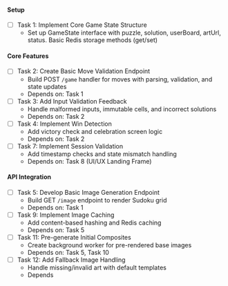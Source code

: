 #### Setup
- [ ] Task 1: Implement Core Game State Structure  
  - Set up GameState interface with puzzle, solution, userBoard, artUrl, status. Basic Redis storage methods (get/set)

#### Core Features
- [ ] Task 2: Create Basic Move Validation Endpoint  
  - Build POST `/game` handler for moves with parsing, validation, and state updates  
  - Depends on: Task 1
- [ ] Task 3: Add Input Validation Feedback  
  - Handle malformed inputs, immutable cells, and incorrect solutions  
  - Depends on: Task 2
- [ ] Task 4: Implement Win Detection  
  - Add victory check and celebration screen logic  
  - Depends on: Task 2
- [ ] Task 7: Implement Session Validation  
  - Add timestamp checks and state mismatch handling  
  - Depends on: Task 8 (UI/UX Landing Frame)

#### API Integration
- [ ] Task 5: Develop Basic Image Generation Endpoint  
  - Build GET `/image` endpoint to render Sudoku grid  
  - Depends on: Task 1
- [ ] Task 9: Implement Image Caching  
  - Add content-based hashing and Redis caching  
  - Depends on: Task 5
- [ ] Task 11: Pre-generate Initial Composites  
  - Create background worker for pre-rendered base images  
  - Depends on: Task 5, Task 10
- [ ] Task 12: Add Fallback Image Handling  
  - Handle missing/invalid art with default templates  
  - Depends